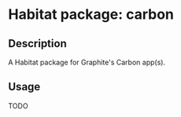 # Habitat package: carbon

## Description

A Habitat package for Graphite's Carbon app(s).

## Usage

TODO
